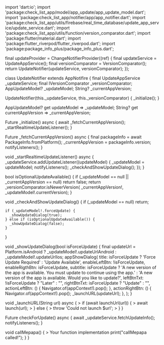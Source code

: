 import 'dart:io';
import 'package:check_list_app/model/app_update/app_update_model.dart';
import 'package:check_list_app/notifier/app/app_notifier.dart';
import 'package:check_list_app/utils/firebase/real_time_database/update_app_service/update_service.dart';
import 'package:check_list_app/utils/function/version_comparator.dart';
import 'package:flutter/material.dart';
import 'package:flutter_riverpod/flutter_riverpod.dart';
import 'package:package_info_plus/package_info_plus.dart';

final updateProvider = ChangeNotifierProvider<UpdateNotifier>((ref) {
  final updateService = UpdateAppService();
  final versionComparator = VersionComparator();
  return UpdateNotifier(updateService, versionComparator);
});

class UpdateNotifier extends AppNotifire {
  final UpdateAppService _updateService;
  final IVersionComparator _versionComparator;
  AppUpdateModel? _updateModel;
  String? _currentAppVersion;

  UpdateNotifier(this._updateService, this._versionComparator) {
    _initialize();
  }

  AppUpdateModel? get updateModel => _updateModel;
  String? get currentAppVersion => _currentAppVersion;

  Future<void> _initialize() async {
    await _fetchCurrentAppVersion();
    _startRealtimeUpdateListener();
  }

  Future<void> _fetchCurrentAppVersion() async {
    final packageInfo = await PackageInfo.fromPlatform();
    _currentAppVersion = packageInfo.version;
    notifyListeners();
  }

  void _startRealtimeUpdateListener() async {
    _updateService.addUpdateListener((updateModel) {
      _updateModel = updateModel;
      notifyListeners();
      _checkAndShowUpdateDialog();
    });
  }

  bool isOptionalUpdateAvailable() {
    if (_updateModel == null || _currentAppVersion == null) return false;
    return _versionComparator.isNewerVersion(
        _currentAppVersion!, _updateModel!.currentVersion);
  }

  void _checkAndShowUpdateDialog() {
    if (_updateModel == null) return;

    if (_updateModel!.forceUpdate) {
      _showUpdateDialog(true);
    } else if (isOptionalUpdateAvailable()) {
      _showUpdateDialog(false);
    }
  }

  void _showUpdateDialog(bool isForceUpdate) {
    final updateUrl = Platform.isAndroid
        ? _updateModel!.updateUrlAndroid
        : _updateModel!.updateUrlIos;
    appShowDialog(
      title: isForceUpdate ? 'Force Update Required' : 'Update Available',
      enableLeftBtn: !isForceUpdate,
      enableRigthBtn: isForceUpdate,
      subtitle: isForceUpdate
          ? 'A new version of the app is available. You must update to continue using the app.'
          : 'A new version of the app is available. Would you like to update?',
      leftBtnTxt: !isForceUpdate ? "Later" : "",
      rightBtnTxt: isForceUpdate ? "Update" : "",
      actionLeftBtn: () {
        Navigator.of(appContext!).pop();
      },
      actionRightBtn: () {
        Navigator.of(appContext!).pop();
        _launchURL(updateUrl);
      },
    );
  }

  void _launchURL(String url) async {
    >  if (await launchUrl(url)) {
    >    await launch(url);
    >  } else {
    >    throw 'Could not launch $url';
    >  }
  }

  Future<void> checkForUpdate() async {
    await _updateService.fetchUpdateInfo();
    notifyListeners();
  }

  void callMepapa() {
    >  Your function implementation
    print("callMepapa called!");
  }
}
